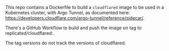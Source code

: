 This repo contains a Dockerfile to build a `cloudflared` image to be used in a Kubernetes cluster, with Argo Tunnel, as documented here: https://developers.cloudflare.com/argo-tunnel/reference/sidecar/.

There's a GitHub Workflow to build and push the image on tag to replicated/cloudflared:<tag>.

The tag versions do not track the versions of cloudflared.